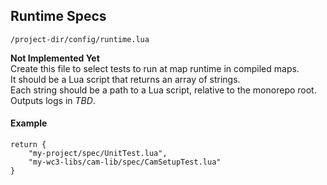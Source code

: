 ## Runtime Specs ##
`/project-dir/config/runtime.lua`

**Not Implemented Yet**  
Create this file to select tests to run at map runtime in compiled maps.  
It should be a Lua script that returns an array of strings.  
Each string should be a path to a Lua script, relative to the monorepo root.  
Outputs logs in *TBD*.  

#### Example ####
```
return {
    "my-project/spec/UnitTest.lua",
    "my-wc3-libs/cam-lib/spec/CamSetupTest.lua"
}
```
